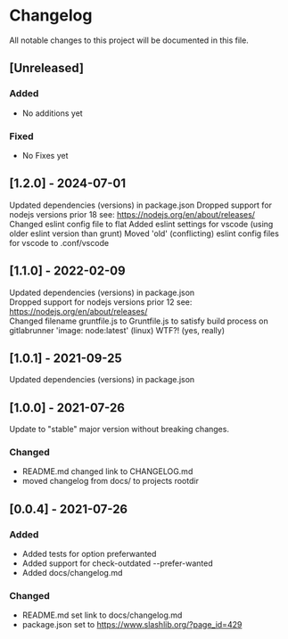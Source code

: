 # Changelog

All notable changes to this project will be documented in this file.

## [Unreleased]

### Added

- No additions yet

### Fixed

- No Fixes yet

## [1.2.0] - 2024-07-01

Updated dependencies (versions) in package.json
Dropped support for nodejs versions prior 18 see: https://nodejs.org/en/about/releases/
Changed eslint config file to flat
Added eslint settings for vscode (using older eslint version than grunt)
Moved 'old' (conflicting) eslint config files for vscode to .conf/vscode

## [1.1.0] - 2022-02-09

Updated dependencies (versions) in package.json  
Dropped support for nodejs versions prior 12 see: https://nodejs.org/en/about/releases/  
Changed filename gruntfile.js to Gruntfile.js to satisfy build process on gitlabrunner 'image: node:latest' (linux) WTF?! (yes, really)

## [1.0.1] - 2021-09-25

Updated dependencies (versions) in package.json

## [1.0.0] - 2021-07-26

Update to "stable" major version without breaking changes.

### Changed
- README.md changed link to CHANGELOG.md
- moved changelog from docs/ to projects rootdir

## [0.0.4] - 2021-07-26

### Added
- Added tests for option preferwanted
- Added support for check-outdated --prefer-wanted
- Added docs/changelog.md

### Changed
- README.md set link to docs/changelog.md
- package.json set to https://www.slashlib.org/?page_id=429
